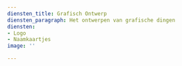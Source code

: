 ```yaml
---
diensten_title: Grafisch Ontwerp
diensten_paragraph: Het ontwerpen van grafische dingen
diensten:
- Logo
- Naamkaartjes
image: ''

---
```

